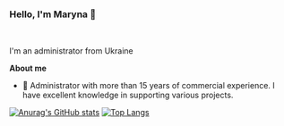 ### Hello, I'm Maryna 👋


<br />

I'm an administrator from Ukraine 

**About me**

- 💼 Administrator with more than 15 years of commercial experience. I have excellent knowledge in supporting various projects.


[![Anurag's GitHub stats](https://github-readme-stats.vercel.app/api?username=Maryna-Proc&show_icons=true&hide_border=true)](https://github.com/anuraghazra/github-readme-stats)
[![Top Langs](https://github-readme-stats.vercel.app/api/top-langs/?username=Maryna-Proc&hide_border=true)](https://github.com/anuraghazra/github-readme-stat)
<!--
**Maryna-Proc/Maryna-Proc** is a ✨ _special_ ✨ repository because its `README.md` (this file) appears on your GitHub profile.

Here are some ideas to get you started:

- 🔭 I’m currently working on ...
- 🌱 I’m currently learning ...
- 👯 I’m looking to collaborate on ...
- 🤔 I’m looking for help with ...
- 💬 Ask me about ...
- 📫 How to reach me: ...
- 😄 Pronouns: ...
- ⚡ Fun fact: ...
-->
